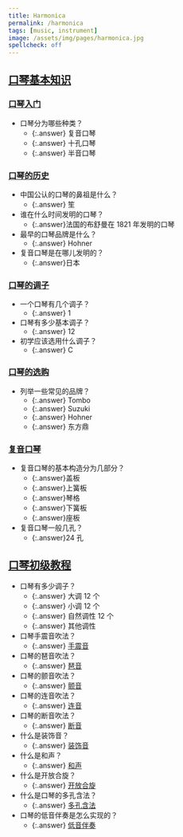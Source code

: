 ```yaml
---
title: Harmonica
permalink: /harmonica
tags: [music, instrument]
image: /assets/img/pages/harmonica.jpg
spellcheck: off
---
```


## [口琴基本知识](http://www.xuekouqin.com)

### [口琴入门](http://www.xuekouqin.com/rumen/index.html)

- 口琴分为哪些种类？
  - {:.answer} 复音口琴
  - {:.answer} 十孔口琴
  - {:.answer} 半音口琴

### [口琴的历史](http://www.xuekouqin.com/rumen/lishi.html)

- 中国公认的口琴的鼻祖是什么？
  - {:.answer} 笙
- 谁在什么时间发明的口琴？
  - {:.answer}法国的布舒曼在 1821 年发明的口琴
- 最早的口琴品牌是什么？
  - {:.answer} Hohner
- 复音口琴是在哪儿发明的？
  - {:.answer}日本

### [口琴的调子](http://www.xuekouqin.com/rumen/diaozi.html)

- 一个口琴有几个调子？
  - {:.answer} 1
- 口琴有多少基本调子？
  - {:.answer} 12
- 初学应该选用什么调子？
  - {:.answer} C

### [口琴的选购](http://www.xuekouqin.com/rumen/xuan.html)

- 列举一些常见的品牌？
  - {:.answer} Tombo
  - {:.answer} Suzuki
  - {:.answer} Hohner
  - {:.answer} 东方鼎

### [复音口琴](http://www.xuekouqin.com/rumen/fuyin.html)

- 复音口琴的基本构造分为几部分？
  - {:.answer}盖板
  - {:.answer}上簧板
  - {:.answer}琴格
  - {:.answer}下簧板
  - {:.answer}座板
- 复音口琴一般几孔？
  - {:.answer}24 孔

## [口琴初级教程](https://www.bilibili.com/video/BV1Rb411j7kq?q=1)

- 口琴有多少调子？
  - {:.answer} 大调 12 个
  - {:.answer} 小调 12 个
  - {:.answer} 自然调性 12 个
  - {:.answer} 其他调性
- 口琴手震音吹法？
  - {:.answer} [手震音](https://www.bilibili.com/video/BV1Rb411j7kq?t=6m30s)
- 口琴的琶音吹法？
  - {:.answer} [琶音](https://www.bilibili.com/video/BV1Rb411j7kq?t=10m30s)
- 口琴的颤音吹法？
  - {:.answer} [颤音](https://www.bilibili.com/video/BV1Rb411j7kq?t=12m30s)
- 口琴的连音吹法？
  - {:.answer} [连音](https://www.bilibili.com/video/BV1Rb411j7kq?t=14m08s)
- 口琴的断音吹法？
  - {:.answer} [断音](https://www.bilibili.com/video/BV1Rb411j7kq?t=16m18s)
- 什么是装饰音？
  - {:.answer} [装饰音](https://www.bilibili.com/video/BV1Rb411j7kq?t=18m15s)
- 什么是和声？
  - {:.answer} [和声](https://www.bilibili.com/video/BV1Rb411j7kq?t=19m37s)
- 什么是开放合旋？
  - {:.answer} [开放合旋](https://www.bilibili.com/video/BV1Rb411j7kq?t=22m15s)
- 什么是口琴的多孔含法？
  - {:.answer} [多孔含法](https://www.bilibili.com/video/BV1Rb411j7kq?t=24m08s)
- 口琴的低音伴奏是怎么实现的？
  - {:.answer} [低音伴奏](https://www.bilibili.com/video/BV1Rb411j7kq?t=28m26s)
